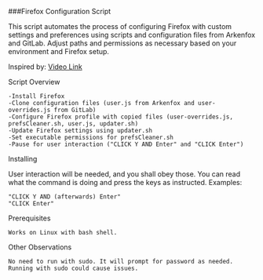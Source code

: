 ###Firefox Configuration Script

This script automates the process of configuring Firefox with custom settings and preferences using scripts and configuration files from Arkenfox and GitLab. Adjust paths and permissions as necessary based on your environment and Firefox setup.

Inspired by: [Video Link](https://www.youtube.com/watch?v=GVOcElOPs8E&t=110s)

Script Overview

    -Install Firefox
    -Clone configuration files (user.js from Arkenfox and user-overrides.js from GitLab)
    -Configure Firefox profile with copied files (user-overrides.js, prefsCleaner.sh, user.js, updater.sh)
    -Update Firefox settings using updater.sh
    -Set executable permissions for prefsCleaner.sh
    -Pause for user interaction ("CLICK Y AND Enter" and "CLICK Enter")

Installing

User interaction will be needed, and you shall obey those. You can read what the command is doing and press the keys as instructed. Examples:

    "CLICK Y AND (afterwards) Enter"
    "CLICK Enter"

Prerequisites

    Works on Linux with bash shell.

Other Observations

    No need to run with sudo. It will prompt for password as needed. Running with sudo could cause issues.
